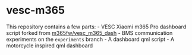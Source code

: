 # vesc-m365
This repository contains a few parts:
    - VESC Xiaomi m365 Pro dashboard script forked from [m365fw/vesc_m365_dash](https://github.com/m365fw/vesc_m365_dash/tree/main)
    - BMS communication experiments on the `experiments` branch
    - A dashboard qml script
    - A motorcycle inspired qml dashboard
